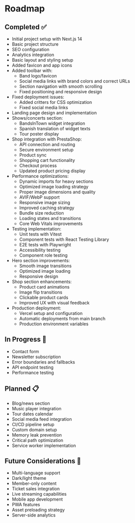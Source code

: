 # Roadmap

## Completed ✅
- Initial project setup with Next.js 14
- Basic project structure
- SEO configuration
- Analytics integration
- Basic layout and styling setup
- Added favicon and app icons
- Added toolbar with:
  - Band logo/favicon
  - Social media links with brand colors and correct URLs
  - Section navigation with smooth scrolling
  - Fixed positioning and responsive design
- Fixed deployment issues:
  - Added critters for CSS optimization
  - Fixed social media links
- Landing page design and implementation
- Shows/concerts section:
  - BandsInTown widget integration
  - Spanish translation of widget texts
  - Tour poster display
- Shop integration with PrestaShop:
  - API connection and routing
  - Secure environment setup
  - Product sync
  - Shopping cart functionality
  - Checkout process
  - Updated product pricing display
- Performance optimizations:
  - Dynamic imports for heavy sections
  - Optimized image loading strategy
  - Proper image dimensions and quality
  - AVIF/WebP support
  - Responsive image sizing
  - Improved caching strategy
  - Bundle size reduction
  - Loading states and transitions
  - Core Web Vitals improvements
- Testing implementation:
  - Unit tests with Vitest
  - Component tests with React Testing Library
  - E2E tests with Playwright
  - Accessibility testing
  - Component role testing
- Hero section improvements:
  - Smooth image transitions
  - Optimized image loading
  - Responsive design
- Shop section enhancements:
  - Product card animations
  - Image flip transitions
  - Clickable product cards
  - Improved UX with visual feedback
- Production deployment:
  - Vercel setup and configuration
  - Automatic deployments from main branch
  - Production environment variables

## In Progress 🚧
- Contact form
- Newsletter subscription
- Error boundaries and fallbacks
- API endpoint testing
- Performance testing

## Planned 📋
- Blog/news section
- Music player integration
- Tour dates calendar
- Social media feed integration
- CI/CD pipeline setup
- Custom domain setup
- Memory leak prevention
- Critical path optimization
- Service worker implementation

## Future Considerations 🤔
- Multi-language support
- Dark/light theme
- Member-only content
- Ticket sales integration
- Live streaming capabilities
- Mobile app development
- PWA features
- Asset preloading strategy
- Server-side analytics 